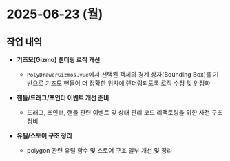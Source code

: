 # 2025-06-23 (월)

## 작업 내역

- **기즈모(Gizmo) 렌더링 로직 개선**
  - `PolyDrawerGizmos.vue`에서 선택된 객체의 경계 상자(Bounding Box)를 기반으로 기즈모 핸들이 더 정확한 위치에 렌더링되도록 로직 수정 및 안정화

- **핸들/드래그/포인터 이벤트 개선 준비**
  - 드래그, 포인터, 핸들 관련 이벤트 및 상태 관리 코드 리팩토링을 위한 사전 구조 정비

- **유틸/스토어 구조 정리**
  - polygon 관련 유틸 함수 및 스토어 구조 일부 개선 및 정리
